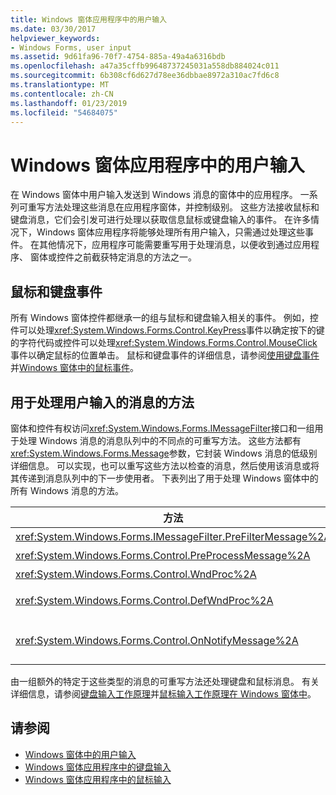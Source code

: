```yaml
---
title: Windows 窗体应用程序中的用户输入
ms.date: 03/30/2017
helpviewer_keywords:
- Windows Forms, user input
ms.assetid: 9d61fa96-70f7-4754-885a-49a4a6316bdb
ms.openlocfilehash: a47a35cffb99648737245031a558db884024c011
ms.sourcegitcommit: 6b308cf6d627d78ee36dbbae8972a310ac7fd6c8
ms.translationtype: MT
ms.contentlocale: zh-CN
ms.lasthandoff: 01/23/2019
ms.locfileid: "54684075"
---
```

# <a name="user-input-in-a-windows-forms-application"></a>Windows 窗体应用程序中的用户输入
在 Windows 窗体中用户输入发送到 Windows 消息的窗体中的应用程序。 一系列可重写方法处理这些消息在应用程序窗体，并控制级别。 这些方法接收鼠标和键盘消息，它们会引发可进行处理以获取信息鼠标或键盘输入的事件。 在许多情况下，Windows 窗体应用程序将能够处理所有用户输入，只需通过处理这些事件。 在其他情况下，应用程序可能需要重写用于处理消息，以便收到通过应用程序、 窗体或控件之前截获特定消息的方法之一。  
  
## <a name="mouse-and-keyboard-events"></a>鼠标和键盘事件  
 所有 Windows 窗体控件都继承一的组与鼠标和键盘输入相关的事件。 例如，控件可以处理<xref:System.Windows.Forms.Control.KeyPress>事件以确定按下的键的字符代码或控件可以处理<xref:System.Windows.Forms.Control.MouseClick>事件以确定鼠标的位置单击。 鼠标和键盘事件的详细信息，请参阅[使用键盘事件](../../../docs/framework/winforms/using-keyboard-events.md)并[Windows 窗体中的鼠标事件](../../../docs/framework/winforms/mouse-events-in-windows-forms.md)。  
  
## <a name="methods-that-process-user-input-messages"></a>用于处理用户输入的消息的方法  
 窗体和控件有权访问<xref:System.Windows.Forms.IMessageFilter>接口和一组用于处理 Windows 消息的消息队列中的不同点的可重写方法。 这些方法都有<xref:System.Windows.Forms.Message>参数，它封装 Windows 消息的低级别详细信息。 可以实现，也可以重写这些方法以检查的消息，然后使用该消息或将其传递到消息队列中的下一步使用者。 下表列出了用于处理 Windows 窗体中的所有 Windows 消息的方法。  
  
|方法|说明|  
|------------|-----------|  
|<xref:System.Windows.Forms.IMessageFilter.PreFilterMessage%2A>|此方法截获排队应用程序级别 （也称为已发布） 的 Windows 消息。|  
|<xref:System.Windows.Forms.Control.PreProcessMessage%2A>|此方法截获 Windows 消息在窗体和控件级别之前已处理。|  
|<xref:System.Windows.Forms.Control.WndProc%2A>|此方法处理 Windows 消息级别的窗体和控件。|  
|<xref:System.Windows.Forms.Control.DefWndProc%2A>|此方法执行级别的窗体和控件的 Windows 消息的默认处理。 这提供了一个窗口的最少功能。|  
|<xref:System.Windows.Forms.Control.OnNotifyMessage%2A>|处理完后，此方法将截获消息在窗体和控件的级别。 <xref:System.Windows.Forms.ControlStyles.EnableNotifyMessage>样式位，必须为要在调用此方法设置。|  
  
 由一组额外的特定于这些类型的消息的可重写方法还处理键盘和鼠标消息。 有关详细信息，请参阅[键盘输入工作原理](../../../docs/framework/winforms/how-keyboard-input-works.md)并[鼠标输入工作原理在 Windows 窗体中](../../../docs/framework/winforms/how-mouse-input-works-in-windows-forms.md)。  
  
## <a name="see-also"></a>请参阅
- [Windows 窗体中的用户输入](../../../docs/framework/winforms/user-input-in-windows-forms.md)
- [Windows 窗体应用程序中的键盘输入](../../../docs/framework/winforms/keyboard-input-in-a-windows-forms-application.md)
- [Windows 窗体应用程序中的鼠标输入](../../../docs/framework/winforms/mouse-input-in-a-windows-forms-application.md)
